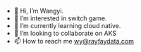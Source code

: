 - 👋 Hi, I’m Wangyi.
- 👀 I’m interested in switch game.
- 🌱 I’m currently learning cloud native.
- 💞️ I’m looking to collaborate on AKS
- 📫 How to reach me wy@rayfaydata.com

<!---
rayfaywang/rayfaywang is a ✨ special ✨ repository because its `README.md` (this file) appears on your GitHub profile.
You can click the Preview link to take a look at your changes.
--->
